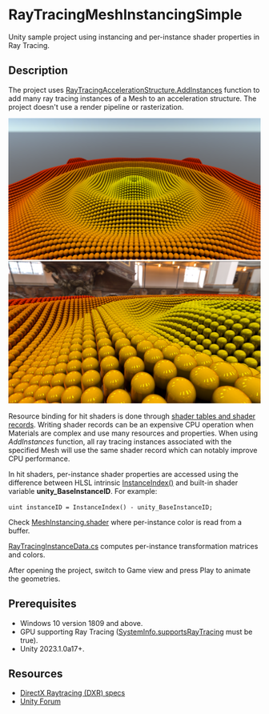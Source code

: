 # RayTracingMeshInstancingSimple
Unity sample project using instancing and per-instance shader properties in Ray Tracing.

## Description
The project uses [RayTracingAccelerationStructure.AddInstances](https://docs.unity3d.com/2023.1/Documentation/ScriptReference/Rendering.RayTracingAccelerationStructure.AddInstances.html) function to add many ray tracing instances of a Mesh to an acceleration structure. The project doesn't use a render pipeline or rasterization.

<img src="Images/AddInstances.png" width="1280">
<img src="Images/Shiny.png" width="1280">

Resource binding for hit shaders is done through [shader tables and shader records](https://microsoft.github.io/DirectX-Specs/d3d/Raytracing.html#shader-record). Writing shader records can be an expensive CPU operation when Materials are complex and use many resources and properties. When using *AddInstances* function, all ray tracing instances associated with the specified Mesh will use the same shader record which can notably improve CPU performance.

In hit shaders, per-instance shader properties are accessed using the difference between HLSL intrinsic [InstanceIndex()](https://learn.microsoft.com/en-us/windows/win32/direct3d12/instanceindex) and built-in shader variable **unity_BaseInstanceID**. For example:

`uint instanceID = InstanceIndex() - unity_BaseInstanceID;`

Check [MeshInstancing.shader](https://github.com/INedelcu/RayTracingMeshInstancingSimple/blob/30147d60a32af80ec2b7b57ec7b738e610913ddb/Assets/Shaders/MeshInstancing.shader#L150) where per-instance color is read from a buffer.

[RayTracingInstanceData.cs](Assets/Scripts/RayTracingInstanceData.cs) computes per-instance transformation matrices and colors.

After opening the project, switch to Game view and press Play to animate the geometries.

## Prerequisites

* Windows 10 version 1809 and above.
* GPU supporting Ray Tracing ([SystemInfo.supportsRayTracing](https://docs.unity3d.com/2023.1/Documentation/ScriptReference/SystemInfo-supportsRayTracing.html) must be true).
* Unity 2023.1.0a17+.

## Resources
* [DirectX Raytracing (DXR) specs](https://microsoft.github.io/DirectX-Specs/d3d/Raytracing.html)
* [Unity Forum](https://forum.unity.com)
